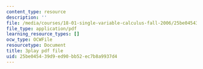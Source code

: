 ```yaml
---
content_type: resource
description: ''
file: /media/courses/18-01-single-variable-calculus-fall-2006/25be045439d9ed90bb52ec7b8a9937d4_JXPe2J069c.pdf
file_type: application/pdf
learning_resource_types: []
ocw_type: OCWFile
resourcetype: Document
title: 3play pdf file
uid: 25be0454-39d9-ed90-bb52-ec7b8a9937d4
---
```

